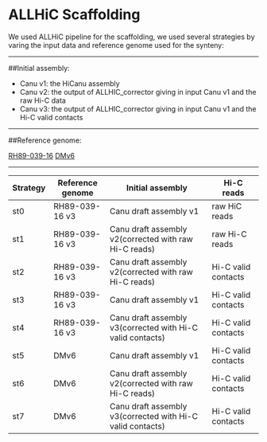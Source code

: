 ALLHiC Scaffolding
=

We used ALLHiC pipeline for the scaffolding, we used several strategies by varing the input data and reference genome used for the synteny:

----------------
##Initial assembly:

- Canu v1: the HiCanu assembly 
- Canu v2: the output of ALLHIC_corrector giving in input Canu v1 and the raw Hi-C data 
- Canu v3: the output of ALLHIC_corrector giving in input Canu v1 and the Hi-C valid contacts 

----------------
##Reference genome:

[RH89-039-16](https://www.nature.com/articles/s41588-020-0699-x)
[DMv6](https://academic.oup.com/gigascience/article/9/9/giaa100/5910251)

----------------

| Strategy  | Reference genome | Initial assembly | Hi-C reads |
| ------------- | ------------- | ------------- | ------------- |
| st0  | RH89-039-16 v3   | Canu draft assembly v1 | raw HiC reads |
| st1  | RH89-039-16 v3   | Canu draft assembly v2(corrected with raw Hi-C reads) | raw Hi-C reads|
| st2  | RH89-039-16 v3   | Canu draft assembly v2(corrected with raw Hi-C reads) | Hi-C valid contacts|
| st3  | RH89-039-16 v3   | Canu draft assembly v1  | Hi-C valid contacts|
| st4  | RH89-039-16 v3   | Canu draft assembly v3(corrected with Hi-C valid contacts)  | Hi-C valid contacts|
| st5  | DMv6    | Canu draft assembly v1  | Hi-C valid contacts|
| st6  | DMv6    | Canu draft assembly v2(corrected with raw Hi-C reads) | Hi-C valid contacts|
| st7  | DMv6    | Canu draft assembly v3(corrected with Hi-C valid contacts) | Hi-C valid contacts|

